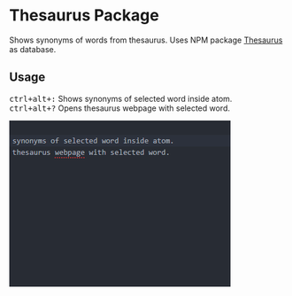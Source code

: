 # Thesaurus Package

Shows synonyms of words from thesaurus. Uses NPM package [Thesaurus](https://www.npmjs.com/package/thesaurus) as database.

## Usage

<kbd>ctrl+alt+:</kbd> Shows synonyms of selected word inside atom.  
<kbd>ctrl+alt+?</kbd> Opens thesaurus webpage with selected word.

![Usage gif](/img/atom-thesaurus.gif)
